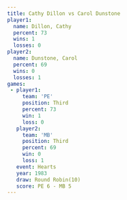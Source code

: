 ```yaml
---
title: Cathy Dillon vs Carol Dunstone
player1:               
  name: Dillon, Cathy  
  percent: 73          
  wins: 1              
  losses: 0            
player2:               
  name: Dunstone, Carol
  percent: 69          
  wins: 0              
  losses: 1            
games:
 - player1:         
     team: 'PE'     
     position: Third
     percent: 73    
     win: 1         
     loss: 0        
   player2:         
     team: 'MB'     
     position: Third
     percent: 69    
     win: 0         
     loss: 1        
   event: Hearts        
   year: 1983           
   draw: Round Robin(10)
   score: PE 6 - MB 5   
---
```

